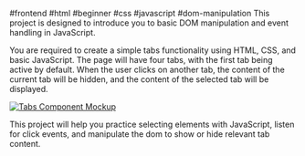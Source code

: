 #frontend #html #beginner #css #javascript #dom-manipulation
This project is designed to introduce you to basic DOM manipulation and event handling in JavaScript.

You are required to create a simple tabs functionality using HTML, CSS, and basic JavaScript. The page will have four tabs, with the first tab being active by default. When the user clicks on another tab, the content of the current tab will be hidden, and the content of the selected tab will be displayed.

[![Tabs Component Mockup](https://assets.roadmap.sh/guest/simple-tabs-8e6gy.png)](https://assets.roadmap.sh/guest/simple-tabs-8e6gy.png)

This project will help you practice selecting elements with JavaScript, listen for click events, and manipulate the dom to show or hide relevant tab content.